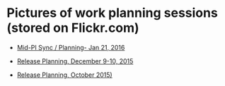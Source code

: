 # Pictures of work planning sessions (stored on Flickr.com)

- [Mid-PI Sync / Planning- Jan 21, 2016](https://www.flickr.com/gp/47333097@N08/aV5v38)

- [Release Planning, December 9-10, 2015](https://www.flickr.com/gp/47333097@N08/8S8147)

- [Release Planning, October 2015)](https://www.flickr.com/gp/47333097@N08/BYN866 )
